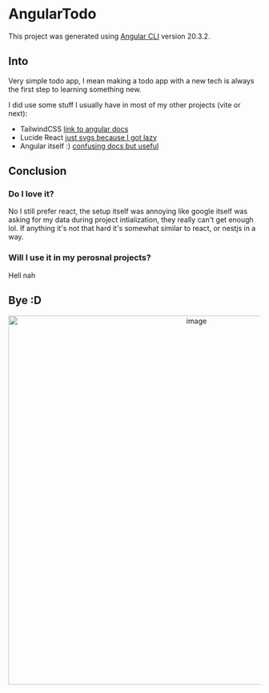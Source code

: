 # AngularTodo

This project was generated using [Angular CLI](https://github.com/angular/angular-cli) version 20.3.2.

## Into

Very simple todo app, I mean making a todo app with a new tech is always the first step to learning something new.

I did use some stuff I usually have in most of my other projects (vite or next):
- TailwindCSS [link to angular docs](https://tailwindcss.com/docs/installation/framework-guides/angular)
- Lucide React [just svgs because I got lazy](https://lucide.dev/icons/)
- Angular itself :) [confusing docs but useful](https://angular.dev/overview)

## Conclusion

### Do I love it?
No I still prefer react, the setup itself was annoying like google itself was asking for my data during project intialization, they really can't get enough lol.
If anything it's not that hard it's somewhat similar to react, or nestjs in a way.

### Will I use it in my perosnal projects?
Hell nah

## Bye :D
<div align="center">
  <img width="736" height="736" alt="image" src="https://github.com/user-attachments/assets/09be1b45-75ea-4927-9c4d-892b9e38adc5" />
</div>
